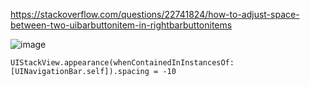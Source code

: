 https://stackoverflow.com/questions/22741824/how-to-adjust-space-between-two-uibarbuttonitem-in-rightbarbuttonitems

![image](https://user-images.githubusercontent.com/81428296/158005473-32fb46ae-9a8e-46c3-9501-a4e000ca4893.png)

    UIStackView.appearance(whenContainedInInstancesOf: [UINavigationBar.self]).spacing = -10
